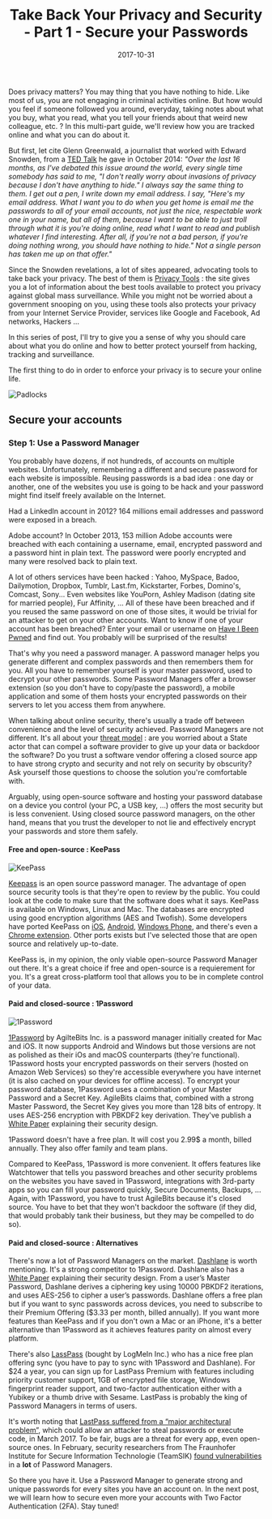 ﻿---
title: "Take Back Your Privacy and Security - Part 1 - Secure your Passwords"
date: 2017-10-31
slug: "password-manager"
categories:
- tech
- encryption
- privacy
- security
tags:
- privacy
- pgp
- gpg
- blog
- encryption
- security
- password
autoThumbnailImage: false
thumbnailImagePosition: "top"
metaAlignment: center
type: post
---
Does privacy matters? You may thing that you have nothing to hide. Like most of us, you are not engaging in criminal activities online. But how would you feel if someone followed you around, everyday, taking notes about what you buy, what you read, what you tell your friends about that weird new colleague, etc. ? In this multi-part guide, we'll review how you are tracked online and what you can do about it.
<!--more-->

But first, let cite Glenn Greenwald, a journalist that worked with Edward Snowden, from a [TED Talk](https://www.ted.com/talks/glenn_greenwald_why_privacy_matters) he gave in October 2014: *"Over the last 16 months, as I've debated this issue around the world, every single time somebody has said to me, "I don't really worry about invasions of privacy because I don't have anything to hide." I always say the same thing to them. I get out a pen, I write down my email address. I say, "Here's my email address. What I want you to do when you get home is email me the passwords to all of your email accounts, not just the nice, respectable work one in your name, but all of them, because I want to be able to just troll through what it is you're doing online, read what I want to read and publish whatever I find interesting. After all, if you're not a bad person, if you're doing nothing wrong, you should have nothing to hide." Not a single person has taken me up on that offer."*

Since the Snowden revelations, a lot of sites appeared, advocating tools to take back your privacy. The best of them is [Privacy Tools](https://www.privacytools.io/) : the site gives you a lot of information about the best tools available to protect you privacy against global mass surveillance. While you might not be worried about a government snooping on you, using these tools also protects your privacy from your Internet Service Provider, services like Google and Facebook, Ad networks, Hackers ...

In this series of post, I'll try to give you a sense of why you should care about what you do online and how to better protect yourself from hacking, tracking and surveillance.

The first thing to do in order to enforce your privacy is to secure your online life.

![Padlocks](/img/locks.jpg)
## Secure your accounts
### Step 1: Use a Password Manager
You probably have dozens, if not hundreds, of accounts on multiple websites. Unfortunately, remembering a different and secure password for each website is impossible. Reusing passwords is a bad idea : one day or another, one of the websites you use is going to be hack and your password might find itself freely available on the Internet.

Had a LinkedIn account in 2012? 164 millions email addresses and password were exposed in a breach.

Adobe account? In October 2013, 153 million Adobe accounts were breached with each containing a username, email, encrypted password and a password hint in plain text. The password were poorly encrypted and many were resolved back to plain text.

A lot of others services have been hacked : Yahoo, MySpace, Badoo, Dailymotion, Dropbox, Tumblr, Last.fm, Kickstarter, Forbes, Domino's, Comcast, Sony... Even websites like YouPorn, Ashley Madison (dating site for married people), Fur Affinity, ... All of these have been breached and if you reused the same password on one of those sites, it would be trivial for an attacker to get on your other accounts. Want to know if one of your account has been breached? Enter your email or username on [Have I Been Pwned](https://haveibeenpwned.com/) and find out. You probably will be surprised of the results!

That's why you need a password manager. A password manager helps you generate different and complex passwords and then remembers them for you. All you have to remember yourself is your master password, used to decrypt your other passwords. Some Password Managers offer a browser extension (so you don't have to copy/paste the password), a mobile application and some of them hosts your encrypted passwords on their servers to let you access them from anywhere.

When talking about online security, there's usually a trade off between convenience and the level of security achieved. Password Managers are not different. It's all about your [threat model](https://en.wikipedia.org/wiki/Threat_model) : are you worried about a State actor that can compel a software provider to give up your data or backdoor the software? Do you trust a software vendor offering a closed source app to have strong crypto and security and not rely on security by obscurity? Ask yourself those questions to choose the solution you're comfortable with.

Arguably, using open-source software and hosting your password database on a device you control (your PC, a USB key, ...) offers the most security but is less convenient. Using closed source password managers, on the other hand, means that you trust the developer to not lie and effectively encrypt your passwords and store them safely.

#### Free and open-source : KeePass
![KeePass](/img/keepass.png)

[Keepass](https://keepass.info/) is an open source password manager. The advantage of open source security tools is that they're open to review by the public. You could look at the code to make sure that the software does what it says. KeePass is available on Windows, Linux and Mac. The databases are encrypted using good encryption algorithms (AES and Twofish). Some developers have ported KeePass on [iOS](http://simpleanywhere.com/syncpass/index.html), [Android](http://www.keepassdroid.com/), [Windows Phone](https://www.microsoft.com/en-us/store/p/winpass/9nblggh5z10k), and there's even a [Chrome extension](https://perfectapi.github.io/CKP/). Other ports exists but I've selected those that are open source and relatively up-to-date.

KeePass is, in my opinion, the only viable open-source Password Manager out there. It's a great choice if free and open-source is a requierement for you. It's a great cross-platform tool that allows you to be in complete control of your data.

#### Paid and closed-source : 1Password
![1Password](/img/1Password.png)

[1Password](https://1password.com/) by AgilteBits Inc. is a password manager initially created for Mac and iOS. It now supports Android and Windows but those versions are not as polished as their iOs and macOS counterparts (they're functional). 1Password hosts your encrypted passwords on their servers (hosted on Amazon Web Services) so they're accessible everywhere you have internet (it is also cached on your devices for offline access). To encrypt your password database, 1Password  uses a combination of your Master Password and a Secret Key. AgileBits claims that, combined with a strong Master Password, the Secret Key gives you more than 128 bits of entropy. It uses AES-256 encryption with PBKDF2 key derivation. They've publish a [White Paper](https://1password.com/files/1Password%20for%20Teams%20White%20Paper.pdf) explaining their security design.

1Password doesn't have a free plan. It will cost you 2.99$ a month, billed annually. They also offer family and team plans.

Compared to KeePass, 1Password is more convenient. It offers features like Watchtower that tells you password breaches and other security problems on the websites you have saved in 1Password, integrations with 3rd-party apps so you can fill your password quickly, Secure Documents, Backups, ... Again, with 1Password, you have to trust AgileBits because it's closed source. You have to bet that they won't backdoor the software (if they did, that would probably tank their business, but they may be compelled to do so).

#### Paid and closed-source : Alternatives
There's now a lot of Password Managers on the market. [Dashlane](https://www.dashlane.com/) is worth mentioning. It's a strong competitor to 1Password. Dashlane also has a [White Paper](https://www.dashlane.com/download/Dashlane_SecurityWhitepaper_v2.8.8.pdf) explaining their security design. From a user’s Master Password, Dashlane derives a ciphering key using 10000 PBKDF2 iterations, and uses AES-256 to cipher a user’s passwords. Dashlane offers a free plan but if you want to sync passwords across devices, you need to subscribe to their Premium Offering ($3.33 per month, billed annually). If you want more features than KeePass and if you don't own a Mac or an iPhone, it's a better alternative than 1Password as it achieves features parity on almost every platform.

There's also [LassPass](https://www.lastpass.com/) (bought by LogMeIn Inc.) who has a nice free plan offering sync (you have to pay to sync with 1Password and Dashlane). For $24 a year, you can sign up for LastPass Premium with features including priority customer support, 1GB of encrypted file storage, Windows fingerprint reader support, and two-factor authentication either with a Yubikey or a thumb drive with Sesame. LastPass is probably the king of Password Managers in terms of users.

It's worth noting that [LastPass suffered from a “major architectural problem”](https://www.theguardian.com/technology/2017/mar/30/lastpass-warns-users-to-exercise-caution-while-it-fixes-major-vulnerability), which could allow an attacker to steal passwords or execute code, in March 2017. To be fair, bugs are a threat for every app, even open-source ones. In February, security researchers from The Fraunhofer Institute for Secure Information Technologie (TeamSIK) [found vulnerabilities](https://www.theregister.co.uk/2017/02/28/flaws_in_password_management_apps/) in a **lot** of Password Managers.

So there you have it. Use a Password Manager to generate strong and unique passwords for every sites you have an account on. In the next post, we will learn how to secure even more your accounts with Two Factor Authentication (2FA). Stay tuned!
